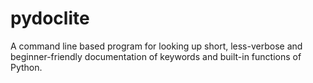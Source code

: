 # pydoclite
A command line based program for looking up short, less-verbose and beginner-friendly documentation of keywords and built-in functions of Python. 
